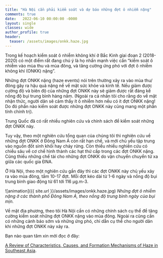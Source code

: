 ```yaml
---
title: "Hà Nội cần phải kiểm soát và dự báo những đợt ô nhiễm nặng"
comments: true
date:   2022-06-10 00:00:00 -0000
layout: single
classes: wide
author_profile: true
header:
  teaser: /assets/images/onkk.haze.jpg
---
```


Trong kế hoạch kiểm soát ô nhiễm không khí ở Bắc Kinh giai đoạn 2 (2018-2020) có một điểm rất đang chú ý là họ nhấn mạnh việc cần
“kiểm soát ô nhiễm vào mùa thu và mùa đông, và tăng cường ứng phó với đợt ô nhiễm không khí (ONKK) nặng”.

Những đợt ONKK nặng (haze events) nói trên thường xảy ra vào mùa thu/đông gây ra hậu quả nặng nề về mặt sức khỏe và kinh tế. 
Nếu giảm được cường độ và biên độ của những đợt ONKK này sẽ giảm được rất đáng kể nồng độ bụi trung bình hàng năm. 
(Ngoài ra cá nhân tôi cho rằng do về mặt nhận thức, 
người dân sẽ cảm thấy ít ô nhiễm hơn nếu có ít đợt ONKK nặng!
Do đó phần nào kiểm soát được những đợt ONKK này cũng mang một phần tính chính trị).

Trung Quốc đã có rất nhiều nghiên cứu và chính sách để kiểm soát những đợt ONKK này.

Tuy vậy, theo một nghiên cứu tổng quan của chúng tôi thì nghiên cứu về những đợt ONKK ở Đông Nam Á còn rất hạn chế, và 
mới chủ yếu tập trung vào nguồn đốt sinh khối hay cháy rừng. 
Còn thiếu nhiều nghiên cứu có chiều sâu về cơ chế hình thành các hạt thứ cấp trong các đợt ONKK nặng. 
Cũng thiếu những chế tài cho những đợt ONKK do vận chuyển chuyển từ xa giữa các quốc gia ĐNA. 

Ở Hà Nội, theo một nghiên cứu gần đây thì các đợt ONKK này chủ yếu xảy ra vào mùa đông, tầm 10-17 đợt. 
Mỗi đợt kéo dài từ 1-6 ngày và nồng độ bụi trung bình giao động từ 61  tới 116 μg.m-3.


![animation]({{ site.url }}/assets/images/onkk.haze.jpg) 
*Nhứng đợt ô nhiễm nặng ở các thành phố Đông Nam Á, theo nồng độ trung bình ngày của bụi mịn.*

Về mặt địa phương, theo tôi Hà Nội cần có những chính sách cụ thể để tăng cường kiểm soát những đợt ONKK nặng vào mùa đông. 
Ngoài ra cũng cần có những cảnh báo sớm và những ứng phó, chỉ dẫn cụ thể cho người dân khi những đợt ONKK này xảy ra.

Bạn nào quan tâm xin mời đọc ở đây:

[A Review of Characteristics, Causes, and Formation Mechanisms of Haze in Southeast Asia](https://www.researchgate.net/publication/360948861_A_Review_of_Characteristics_Causes_and_Formation_Mechanisms_of_Haze_in_Southeast_Asia).


